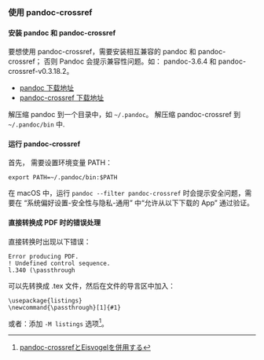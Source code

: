 ### 使用 pandoc-crossref

#### 安装 pandoc 和 pandoc-crossref

要想使用 pandoc-crossref，需要安装相互兼容的 pandoc 和 pandoc-crossref；
否则 Pandoc 会提示兼容性问题。如： pandoc-3.6.4 和 pandoc-crossref-v0.3.18.2。

- [pandoc 下载地址](https://github.com/jgm/pandoc/releases)
- [pandoc-crossref 下载地址](https://github.com/lierdakil/pandoc-crossref/releases)

解压缩 pandoc 到一个目录中，如 `~/.pandoc`。
解压缩 pandoc-crossref 到 `~/.pandoc/bin` 中. 

#### 运行 pandoc-crossref

首先， 需要设置环境变量 PATH：

`export PATH=~/.pandoc/bin:$PATH`

在 macOS 中，运行 `pandoc --filter pandoc-crossref` 时会提示安全问题，需要在 “系统偏好设置-安全性与隐私-通用” 中“允许从以下下载的 App” 通过验证。

#### 直接转换成 PDF 时的错误处理

直接转换时出现以下错误：

```
Error producing PDF.
! Undefined control sequence.
l.340 (\passthrough
```

可以先转换成 .tex 文件，然后在文件的导言区中加入：

```
\usepackage{listings}
\newcommand{\passthrough}[1]{#1}
```

或者：添加 `-M listings` 选项[^pandoc-crossref]。

[^pandoc-crossref]: [pandoc-crossrefとEisvogelを併用する](https://mickey-happygolucky.hatenablog.com/entry/2022/04/05/012146)